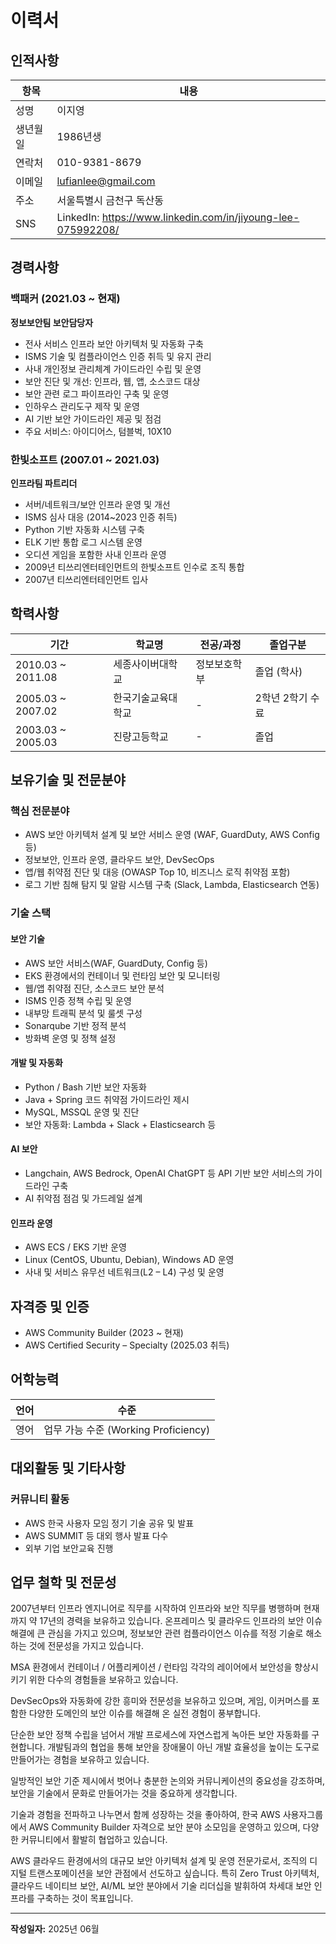 # 이력서

## 인적사항

| 항목 | 내용 |
|------|------|
| 성명 | 이지영 |
| 생년월일 | 1986년생 |
| 연락처 | 010-9381-8679 |
| 이메일 | lufianlee@gmail.com |
| 주소 | 서울특별시 금천구 독산동 |
| SNS | LinkedIn: https://www.linkedin.com/in/jiyoung-lee-075992208/ |

## 경력사항

### 백패커 (2021.03 ~ 현재)
**정보보안팀 보안담당자**

- 전사 서비스 인프라 보안 아키텍처 및 자동화 구축
- ISMS 기술 및 컴플라이언스 인증 취득 및 유지 관리
- 사내 개인정보 관리체계 가이드라인 수립 및 운영
- 보안 진단 및 개선: 인프라, 웹, 앱, 소스코드 대상
- 보안 관련 로그 파이프라인 구축 및 운영
- 인하우스 관리도구 제작 및 운영
- AI 기반 보안 가이드라인 제공 및 점검
- 주요 서비스: 아이디어스, 텀블벅, 10X10

### 한빛소프트 (2007.01 ~ 2021.03)
**인프라팀 파트리더**

- 서버/네트워크/보안 인프라 운영 및 개선
- ISMS 심사 대응 (2014~2023 인증 취득)
- Python 기반 자동화 시스템 구축
- ELK 기반 통합 로그 시스템 운영
- 오디션 게임을 포함한 사내 인프라 운영
- 2009년 티쓰리엔터테인먼트의 한빛소프트 인수로 조직 통합
- 2007년 티쓰리엔터테인먼트 입사

## 학력사항

| 기간 | 학교명 | 전공/과정 | 졸업구분 |
|------|--------|-----------|----------|
| 2010.03 ~ 2011.08 | 세종사이버대학교 | 정보보호학부 | 졸업 (학사) |
| 2005.03 ~ 2007.02 | 한국기술교육대학교 | - | 2학년 2학기 수료 |
| 2003.03 ~ 2005.03 | 진량고등학교 | - | 졸업 |

## 보유기술 및 전문분야

### 핵심 전문분야

- AWS 보안 아키텍처 설계 및 보안 서비스 운영 (WAF, GuardDuty, AWS Config 등)
- 정보보안, 인프라 운영, 클라우드 보안, DevSecOps
- 앱/웹 취약점 진단 및 대응 (OWASP Top 10, 비즈니스 로직 취약점 포함)
- 로그 기반 침해 탐지 및 알람 시스템 구축 (Slack, Lambda, Elasticsearch 연동)

### 기술 스택

#### 보안 기술

- AWS 보안 서비스(WAF, GuardDuty, Config 등)
- EKS 환경에서의 컨테이너 및 런타임 보안 및 모니터링
- 웹/앱 취약점 진단, 소스코드 보안 분석
- ISMS 인증 정책 수립 및 운영
- 내부망 트래픽 분석 및 룰셋 구성
- Sonarqube 기반 정적 분석
- 방화벽 운영 및 정책 설정

#### 개발 및 자동화

- Python / Bash 기반 보안 자동화
- Java + Spring 코드 취약점 가이드라인 제시
- MySQL, MSSQL 운영 및 진단
- 보안 자동화: Lambda + Slack + Elasticsearch 등

#### AI 보안

- Langchain, AWS Bedrock, OpenAI ChatGPT 등 API 기반 보안 서비스의 가이드라인 구축
- AI 취약점 점검 및 가드레일 설계

#### 인프라 운영

- AWS ECS / EKS 기반 운영
- Linux (CentOS, Ubuntu, Debian), Windows AD 운영
- 사내 및 서비스 유무선 네트워크(L2 – L4) 구성 및 운영

## 자격증 및 인증

- AWS Community Builder (2023 ~ 현재)
- AWS Certified Security – Specialty (2025.03 취득)

## 어학능력

| 언어 | 수준 |
|------|------|
| 영어 | 업무 가능 수준 (Working Proficiency) |

## 대외활동 및 기타사항

### 커뮤니티 활동

- AWS 한국 사용자 모임 정기 기술 공유 및 발표
- AWS SUMMIT 등 대외 행사 발표 다수
- 외부 기업 보안교육 진행

## 업무 철학 및 전문성

2007년부터 인프라 엔지니어로 직무를 시작하여 인프라와 보안 직무를 병행하며 현재까지 약 17년의 경력을 보유하고 있습니다. 온프레미스 및 클라우드 인프라의 보안 이슈 해결에 큰 관심을 가지고 있으며, 정보보안 관련 컴플라이언스 이슈를 적정 기술로 해소하는 것에 전문성을 가지고 있습니다.

MSA 환경에서 컨테이너 / 어플리케이션 / 런타임 각각의 레이어에서 보안성을 향상시키기 위한 다수의 경험들을 보유하고 있습니다.

DevSecOps와 자동화에 강한 흥미와 전문성을 보유하고 있으며, 게임, 이커머스를 포함한 다양한 도메인의 보안 이슈를 해결해 온 실전 경험이 풍부합니다.

단순한 보안 정책 수립을 넘어서 개발 프로세스에 자연스럽게 녹아든 보안 자동화를 구현합니다. 개발팀과의 협업을 통해 보안을 장애물이 아닌 개발 효율성을 높이는 도구로 만들어가는 경험을 보유하고 있습니다.

일방적인 보안 기준 제시에서 벗어나 충분한 논의와 커뮤니케이션의 중요성을 강조하며, 보안을 기술에서 문화로 만들어가는 것을 중요하게 생각합니다.

기술과 경험을 전파하고 나누면서 함께 성장하는 것을 좋아하여, 한국 AWS 사용자그룹에서 AWS Community Builder 자격으로 보안 분야 소모임을 운영하고 있으며, 다양한 커뮤니티에서 활발히 협업하고 있습니다.

AWS 클라우드 환경에서의 대규모 보안 아키텍처 설계 및 운영 전문가로서, 조직의 디지털 트랜스포메이션을 보안 관점에서 선도하고 싶습니다. 특히 Zero Trust 아키텍처, 클라우드 네이티브 보안, AI/ML 보안 분야에서 기술 리더십을 발휘하여 차세대 보안 인프라를 구축하는 것이 목표입니다.

---

**작성일자:** 2025년 06월
